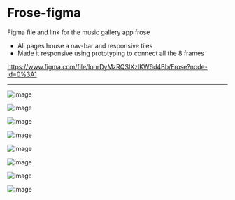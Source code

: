# Frose-figma
Figma file and link for the music gallery app frose
- All pages house a nav-bar and responsive tiles
- Made it responsive using prototyping to connect all the 8 frames


https://www.figma.com/file/lohrDyMzRQSlXzlKW6d4Bb/Frose?node-id=0%3A1

------------------------------------------------------------


![image](https://user-images.githubusercontent.com/71507041/182044281-20fa17e0-2bcf-4c01-87c4-154b9361a5fe.png)

![image](https://user-images.githubusercontent.com/71507041/182044302-4c482cf9-3e76-4866-ac83-c0325289dd11.png)

![image](https://user-images.githubusercontent.com/71507041/182044325-8d9823ba-bdd4-46c3-aa20-ece28cfaf0ef.png)

![image](https://user-images.githubusercontent.com/71507041/182044337-4a83e02c-50e0-4dcf-8f84-47d79506f0c7.png)

![image](https://user-images.githubusercontent.com/71507041/182044347-57b8eb28-b94d-4f4c-b360-dc157756ed13.png)

![image](https://user-images.githubusercontent.com/71507041/182044365-6b8b7559-832b-4beb-8cc5-da89ae314b23.png)

![image](https://user-images.githubusercontent.com/71507041/182044375-358161ca-a9bc-4668-b00e-594f72cb2b7f.png)

![image](https://user-images.githubusercontent.com/71507041/182044398-920e73de-4d61-4ca8-8905-6234db24a9c6.png)

